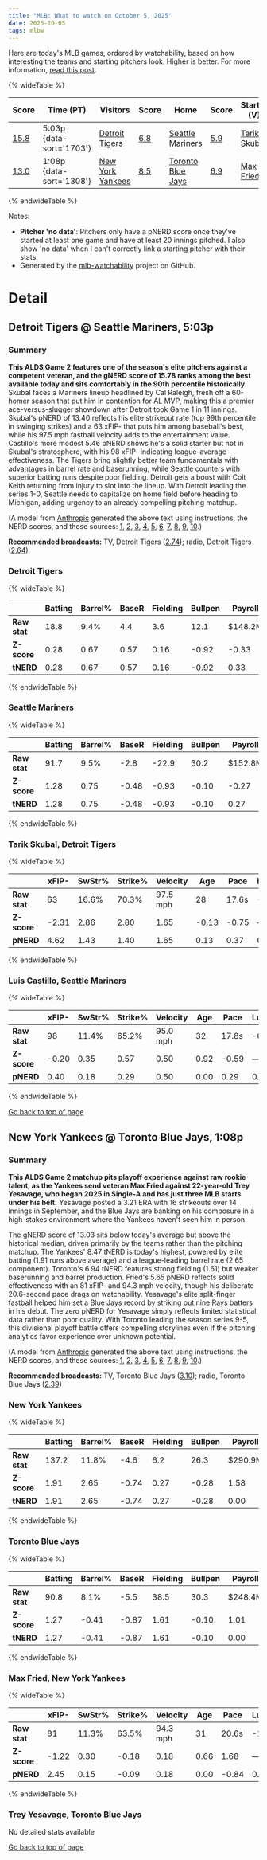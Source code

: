 ```yaml
---
title: "MLB: What to watch on October 5, 2025"
date: 2025-10-05
tags: mlbw
---
```


Here are today's MLB games, ordered by watchability, based on how interesting the teams and starting pitchers look. Higher is better. For more information, [read this post](https://andrewenfield.com/blog/2025/08/07/how-to-choose-which-baseball-game-to-watch).


{% wideTable %}

| Score | Time (PT) | Visitors | Score | Home | Score | Starter (V) | Score | Starter (H) | Score |
|-------|------------|----------|-------|------|-------|-------------|-------|-------------|-------|
| [15.8](#detroit-tigers-seattle-mariners-5-03p) | 5:03p {data-sort='1703'} | [Detroit Tigers](https://www.fangraphs.com/teams/tigers/stats) | [6.8](#detroit-tigers) | [Seattle Mariners](https://www.fangraphs.com/teams/mariners/stats) | [5.9](#seattle-mariners) | [Tarik Skubal](https://www.fangraphs.com/search?q=Skubal) | [13.4](#tarik-skubal-detroit-tigers) | [Luis Castillo](https://www.fangraphs.com/search?q=Castillo) | [5.5](#luis-castillo-seattle-mariners) |
| [13.0](#new-york-yankees-toronto-blue-jays-1-08p) | 1:08p {data-sort='1308'} | [New York Yankees](https://www.fangraphs.com/teams/yankees/stats) | [8.5](#new-york-yankees) | [Toronto Blue Jays](https://www.fangraphs.com/teams/blue-jays/stats) | [6.9](#toronto-blue-jays) | [Max Fried](https://www.fangraphs.com/search?q=Fried) | [5.7](#max-fried-new-york-yankees) | [Trey Yesavage](https://www.fangraphs.com/search?q=Yesavage) | No data |
{% endwideTable %}

Notes:

- **Pitcher 'no data'**: Pitchers only have a pNERD score once they've started at least one game and have at least 20 innings pitched. I also show 'no data' when I can't correctly link a starting pitcher with their stats.
- Generated by the [mlb-watchability](https://github.com/aenfield/mlb-watchability) project on GitHub.


# Detail

## Detroit Tigers @ Seattle Mariners, 5:03p

### Summary

**This ALDS Game 2 features one of the season's elite pitchers against a competent veteran, and the gNERD score of 15.78 ranks among the best available today and sits comfortably in the 90th percentile historically.** Skubal faces a Mariners lineup headlined by Cal Raleigh, fresh off a 60-homer season that put him in contention for AL MVP, making this a premier ace-versus-slugger showdown after Detroit took Game 1 in 11 innings. Skubal's pNERD of 13.40 reflects his elite strikeout rate (top 99th percentile in swinging strikes) and a 63 xFIP- that puts him among baseball's best, while his 97.5 mph fastball velocity adds to the entertainment value. Castillo's more modest 5.46 pNERD shows he's a solid starter but not in Skubal's stratosphere, with his 98 xFIP- indicating league-average effectiveness. The Tigers bring slightly better team fundamentals with advantages in barrel rate and baserunning, while Seattle counters with superior batting runs despite poor fielding. Detroit gets a boost with Colt Keith returning from injury to slot into the lineup. With Detroit leading the series 1-0, Seattle needs to capitalize on home field before heading to Michigan, adding urgency to an already compelling pitching matchup.

(A model from [Anthropic](https://www.anthropic.com) generated the above text using instructions, the NERD scores, and these sources: [1](https://www.mlb.com/news/when-is-tigers-vs-mariners-alds-game-1-date-time-and-lineups), [2](https://www.cbssports.com/mlb/gametracker/stats/MLB_20251004_DET@SEA/), [3](https://www.foxsports.com/mlb/alds-game-1-detroit-tigers-vs-seattle-mariners-oct-04-2025-game-boxscore-94200?tab=boxscore), [4](https://www.red94.net/news/72224-detroit-tigers-advance-to-2025-alds-vs-mariners-why-it-matters-now/), [5](https://www.mlb.com/news/mlb-playoff-picture-and-bracket-2025), [6](https://www.espn.com/mlb/story/_/id/46409722/2025-mlb-playoffs-word-series-schedule-how-watch-postseason-bracket-standings), [7](https://sports.yahoo.com/article/tigers-vs-mariners-playoff-schedule-202246068.html), [8](https://www.cbssports.com/mlb/news/mlb-playoff-bracket-schedule-2025/), [9](https://www.espn.com/mlb/game/_/gameId/401809268/tigers-mariners), [10](https://www.clickondetroit.com/sports/2025/10/03/detroit-tigers-vs-seattle-mariners-alds-full-game-by-game-schedule-revealed/).)

**Recommended broadcasts:** TV, Detroit Tigers ([2.74](https://awfulannouncing.com/orig/2025-mlb-local-broadcaster-rankings.html)); radio, Detroit Tigers ([2.64](https://awfulannouncing.com/orig/2025-mlb-local-radio-booth-rankings-miller-rose-hughes-hamilton.html))

### Detroit Tigers

{% wideTable %}

|              | Batting | Barrel% | BaseR | Fielding | Bullpen | Payroll | Age   | Luck | TV | Radio | C | Total |
| ------------ | ------- | ------- | ----- | -------- | ------- | ------- | ----- | ---- | -- | ----- | - | ----- |
| **Raw stat** | 18.8 | 9.4% | 4.4 | 3.6 | 12.1 | $148.2M | 27.6 | -19.0 | 2.74 | 2.64 | — | — |
| **Z-score** | 0.28 | 0.67 | 0.57 | 0.16 | -0.92 | -0.33 | -1.14 | -0.85 | 0.69 | 0.54 | — | — |
| **tNERD** | 0.28 | 0.67 | 0.57 | 0.16 | -0.92 | 0.33 | 1.14 | 0.00 | 0.34 | 0.27 | 4.00 | 6.84 |
{% endwideTable %}

### Seattle Mariners

{% wideTable %}

|              | Batting | Barrel% | BaseR | Fielding | Bullpen | Payroll | Age   | Luck | TV | Radio | C | Total |
| ------------ | ------- | ------- | ----- | -------- | ------- | ------- | ----- | ---- | -- | ----- | - | ----- |
| **Raw stat** | 91.7 | 9.5% | -2.8 | -22.9 | 30.2 | $152.8M | 28.2 | 9.0 | 2.35 | 2.52 | — | — |
| **Z-score** | 1.28 | 0.75 | -0.48 | -0.93 | -0.10 | -0.27 | -0.53 | 0.39 | -0.07 | 0.28 | — | — |
| **tNERD** | 1.28 | 0.75 | -0.48 | -0.93 | -0.10 | 0.27 | 0.53 | 0.39 | 0.00 | 0.14 | 4.00 | 5.86 |
{% endwideTable %}

### Tarik Skubal, Detroit Tigers

{% wideTable %}

|              | xFIP- | SwStr% | Strike% | Velocity | Age   | Pace  | Luck | KN%  | C | Total |
| ------------ | ----- | ------ | ------- | -------- | ----- | ----- | ---- | ---- | - | ----- |
| **Raw stat** | 63 | 16.6% | 70.3% | 97.5 mph | 28 | 17.6s | -9 | 0.0% | — | — |
| **Z-score** | -2.31 | 2.86 | 2.80 | 1.65 | -0.13 | -0.75 | — | — | — | — |
| **pNERD** | 4.62 | 1.43 | 1.40 | 1.65 | 0.13 | 0.37 | 0.00 | 0.00 | 3.80 | 13.40 |
{% endwideTable %}

### Luis Castillo, Seattle Mariners

{% wideTable %}

|              | xFIP- | SwStr% | Strike% | Velocity | Age   | Pace  | Luck | KN%  | C | Total |
| ------------ | ----- | ------ | ------- | -------- | ----- | ----- | ---- | ---- | - | ----- |
| **Raw stat** | 98 | 11.4% | 65.2% | 95.0 mph | 32 | 17.8s | -6 | 0.0% | — | — |
| **Z-score** | -0.20 | 0.35 | 0.57 | 0.50 | 0.92 | -0.59 | — | — | — | — |
| **pNERD** | 0.40 | 0.18 | 0.29 | 0.50 | 0.00 | 0.29 | 0.00 | 0.00 | 3.80 | 5.46 |
{% endwideTable %}


[Go back to top of page](#)

## New York Yankees @ Toronto Blue Jays, 1:08p

### Summary

**This ALDS Game 2 matchup pits playoff experience against raw rookie talent, as the Yankees send veteran Max Fried against 22-year-old Trey Yesavage, who began 2025 in Single-A and has just three MLB starts under his belt.** Yesavage posted a 3.21 ERA with 16 strikeouts over 14 innings in September, and the Blue Jays are banking on his composure in a high-stakes environment where the Yankees haven't seen him in person.

The gNERD score of 13.03 sits below today's average but above the historical median, driven primarily by the teams rather than the pitching matchup. The Yankees' 8.47 tNERD is today's highest, powered by elite batting (1.91 runs above average) and a league-leading barrel rate (2.65 component). Toronto's 6.94 tNERD features strong fielding (1.61) but weaker baserunning and barrel production. Fried's 5.65 pNERD reflects solid effectiveness with an 81 xFIP- and 94.3 mph velocity, though his deliberate 20.6-second pace drags on watchability. Yesavage's elite split-finger fastball helped him set a Blue Jays record by striking out nine Rays batters in his debut. The zero pNERD for Yesavage simply reflects limited statistical data rather than poor quality. With Toronto leading the season series 9-5, this divisional playoff battle offers compelling storylines even if the pitching analytics favor experience over unknown potential.

(A model from [Anthropic](https://www.anthropic.com) generated the above text using instructions, the NERD scores, and these sources: [1](https://www.mlb.com/bluejays/news/trey-yesavage-shane-bieber-start-game-2-3-blue-jays-2025-alds), [2](https://www.cbc.ca/sports/baseball/mlb/toronto-blue-jays-trey-yesavage-game-2-alds-1.7651427), [3](https://sports.yahoo.com/article/torontos-trey-yesavage-rose-4-192017804.html), [4](https://clutchpoints.com/mlb/toronto-blue-jays/blue-jays-news-trey-yesavage-game-2-start-vs-yankees), [5](https://www.washingtonpost.com/sports/mlb/2025/10/04/trey-yesavage-blue-jays/40dd37a6-a157-11f0-af12-ae28224a8694_story.html), [6](https://www.mlbtraderumors.com/2025/09/blue-jays-to-promote-trey-yesavage-for-mlb-debut.html), [7](https://ca.sports.yahoo.com/news/torontos-trey-yesavage-rose-4-192148145.html), [8](https://www.foxsports.com/articles/mlb/torontos-trey-yesavage-who-rose-through-4-minor-league-levels-in-2025-to-start-game-2-of-alds), [9](https://www.mlb-schedules.com/news/alds-game-2-new-york-yankees-vs-toronto-blue-jays-preview-odds-pitching-matchups-for-october-5-2025/), [10](https://winnersandwhiners.com/free-picks/mlb/new-york-yankees-vs-toronto-blue-jays-picks-and-prediction-for-al-division-series-game-2-sunday-october-5-2025).)

**Recommended broadcasts:** TV, Toronto Blue Jays ([3.10](https://awfulannouncing.com/orig/2025-mlb-local-broadcaster-rankings.html)); radio, Toronto Blue Jays ([2.39](https://awfulannouncing.com/orig/2025-mlb-local-radio-booth-rankings-miller-rose-hughes-hamilton.html))

### New York Yankees

{% wideTable %}

|              | Batting | Barrel% | BaseR | Fielding | Bullpen | Payroll | Age   | Luck | TV | Radio | C | Total |
| ------------ | ------- | ------- | ----- | -------- | ------- | ------- | ----- | ---- | -- | ----- | - | ----- |
| **Raw stat** | 137.2 | 11.8% | -4.6 | 6.2 | 26.3 | $290.9M | 29.1 | 15.0 | 2.08 | 2.22 | — | — |
| **Z-score** | 1.91 | 2.65 | -0.74 | 0.27 | -0.28 | 1.58 | 0.38 | 0.65 | -0.61 | -0.36 | — | — |
| **tNERD** | 1.91 | 2.65 | -0.74 | 0.27 | -0.28 | 0.00 | 0.00 | 0.65 | 0.00 | 0.00 | 4.00 | 8.47 |
{% endwideTable %}

### Toronto Blue Jays

{% wideTable %}

|              | Batting | Barrel% | BaseR | Fielding | Bullpen | Payroll | Age   | Luck | TV | Radio | C | Total |
| ------------ | ------- | ------- | ----- | -------- | ------- | ------- | ----- | ---- | -- | ----- | - | ----- |
| **Raw stat** | 90.8 | 8.1% | -5.5 | 38.5 | 30.3 | $248.4M | 29.6 | 17.0 | 3.10 | 2.39 | — | — |
| **Z-score** | 1.27 | -0.41 | -0.87 | 1.61 | -0.10 | 1.01 | 0.89 | 0.74 | 1.40 | 0.01 | — | — |
| **tNERD** | 1.27 | -0.41 | -0.87 | 1.61 | -0.10 | 0.00 | 0.00 | 0.74 | 0.70 | 0.00 | 4.00 | 6.94 |
{% endwideTable %}

### Max Fried, New York Yankees

{% wideTable %}

|              | xFIP- | SwStr% | Strike% | Velocity | Age   | Pace  | Luck | KN%  | C | Total |
| ------------ | ----- | ------ | ------- | -------- | ----- | ----- | ---- | ---- | - | ----- |
| **Raw stat** | 81 | 11.3% | 63.5% | 94.3 mph | 31 | 20.6s | -10 | 0.0% | — | — |
| **Z-score** | -1.22 | 0.30 | -0.18 | 0.18 | 0.66 | 1.68 | — | — | — | — |
| **pNERD** | 2.45 | 0.15 | -0.09 | 0.18 | 0.00 | -0.84 | 0.00 | 0.00 | 3.80 | 5.65 |
{% endwideTable %}

### Trey Yesavage, Toronto Blue Jays

No detailed stats available


[Go back to top of page](#)

